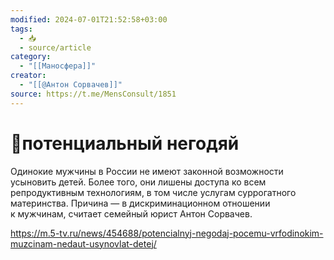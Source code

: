 ```yaml
---
modified: 2024-07-01T21:52:58+03:00
tags:
  - 📥
  - source/article
category:
  - "[[Маносфера]]"
creator:
  - "[[@Антон Сорвачев]]"
source: https://t.me/MensConsult/1851
---
```


# 📜потенциальный негодяй

Одинокие мужчины в России не имеют законной возможности усыновить детей. Более того, они лишены доступа ко всем репродуктивным технологиям, в том числе услугам суррогатного материнства. Причина — в дискриминационном отношении к мужчинам, считает семейный юрист Антон Сорвачев.

https://m.5-tv.ru/news/454688/potencialnyj-negodaj-pocemu-vrfodinokim-muzcinam-nedaut-usynovlat-detej/
